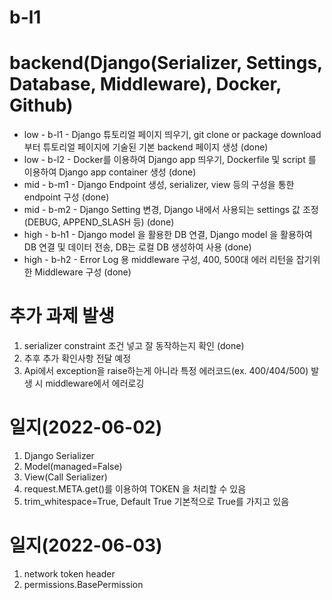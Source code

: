 # b-l1

# backend(Django(Serializer, Settings, Database, Middleware), Docker, Github)
- low - b-l1 - Django 튜토리얼 페이지 띄우기, git clone or package download 부터 튜토리얼 페이지에 기술된 기본 backend 페이지 생성 (done) <br/>
- low - b-l2 - Docker를 이용하여 Django app 띄우기, Dockerfile 및 script 를 이용하여 Django app container 생성 (done) <br/>
- mid - b-m1 - Django Endpoint 생성, serializer, view 등의 구성을 통한 endpoint 구성 (done) <br/>
- mid - b-m2 - Django Setting 변경, Django 내에서 사용되는 settings 값 조정(DEBUG, APPEND_SLASH 등) (done) <br/>
- high - b-h1 - Django model 을 활용한 DB 연결, Django model 을 활용하여 DB 연결 및 데이터 전송, DB는 로컬 DB 생성하여 사용 (done) <br/>
- high - b-h2 - Error Log 용 middleware 구성, 400, 500대 에러 리턴을 잡기위한 Middleware 구성 (done) <br/>

# 추가 과제 발생

1. serializer constraint 조건 넣고 잘 동작하는지 확인 (done)
2. 추후 추가 확인사항 전달 예정
3. Api에서 exception을 raise하는게 아니라 특정 에러코드(ex. 400/404/500) 발생 시 middleware에서 에러로깅

# 일지(2022-06-02)

1. Django Serializer 
2. Model(managed=False) 
3. View(Call Serializer)
4. request.META.get()를 이용하여 TOKEN 을 처리할 수 있음
5. trim_whitespace=True, Default True 기본적으로 True를 가지고 있음

# 일지(2022-06-03)

1. network token header
2. permissions.BasePermission
